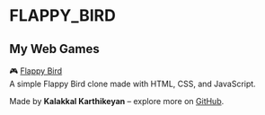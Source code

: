 # FLAPPY_BIRD

## My Web Games

🎮 [Flappy Bird](https://kalakkalkarthikeyan.github.io/FLAPPY_BIRD/)  
A simple Flappy Bird clone made with HTML, CSS, and JavaScript.

Made by **Kalakkal Karthikeyan** – explore more on [GitHub](https://github.com/kalakkalkarthikeyan).
